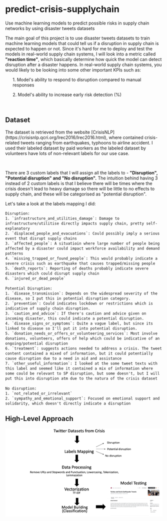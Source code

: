# predict-crisis-supplychain
Use machine learning models to predict possible risks in supply chain networks by using disaster tweets datasets

The main goal of this project is to use disaster tweets datasets to train machine learning models that could tell us if a disruption in supply chain is expected to happen or not. Since it's hard for me to deploy and test the models in real-world supply chain systems, I will look into a metric called <b>"reaction time"</b>, which basically determine how quick the model can detect disruption after a disaster happens. In real-world supply chain systems, you would likely to be looking into some other important KPIs such as:
<ul> 1. Model's ability to respond to disruption compared to manual responses </ul>
<ul> 2. Model's ability to increase early risk detection (%) </ul>
<br>
<h2>Dataset</h2>
<p>The dataset is retrieved from the website [CrisisNLP](https://crisisnlp.qcri.org/lrec2016/lrec2016.html), where contained crisis-related tweets ranging from earthquakes, typhoons to airline accident. I used their labeled dataset by paid workers as the labeled dataset by volunteers have lots of non-relevant labels for our use case. </p>
<br>
<p>There are 3 custom labels that I will assign all the labels to - <b>"Disruption", "Potential disruption" and "No disruption".</b> The intuition behind having 3 instead of 2 custom labels is that I believe there will be times where the crisis doesn't lead to heavy damage so there will be little to no effects to supply chain, and these will be categorised as "potential disruption".</p>
<p>Let's take a look at the labels mapping I did: </p>


````
Disruption:
1. `infrastructure_and_utilities_damage`: Damage to infrastructure/utilitise directly impacts supply chain, pretty self-explanatory
2. `displaced_people_and_evacuations`: Could possibly imply a serious event that disrupt supply chains
3. `affected_people`: A situatioin where large number of people being affected by a disaster could impact workforce availability and demand patterns
4. `missing_trapped_or_found_people`: This would probably indicate a severe crisis such as earthquake that causes trapped/missing people
5. `death_reports`: Reporting of deaths probably indicate severe disasters which could disrupt supply chain
6. `injured_or_dead_people`

Potential Disruption:
1. `disease_transmission`: Depends on the widespread severity of the disease, so I put this in potential disruption category.
2. `prevention`: Could indicates lockdown or restrictions which is indicative of supply chain disruption.
3. `caution_and_advice`: If there's caution and advice given on incoming disaster, this could indicate a potential disruption.
4. `disease_signs_or_symptoms`: Quite a vague label, but since its linked to disease so I'll put it into potential disruption.
5. `donation_needs_or_offers_or_volunteering_services`: Most involve donations, volunteers, offers of help which could be indicative of an ongoing/potential disruption
6. `treatment`: suggests actions needed to address a crisis. The tweet content contained a mixed of information, but it could potentially cause disruption due to a need in aid and assistance
7. `other_useful_information`: I looked at the some tweet texts with this label and seemed like it contained a mix of information where some could be relevant to SP disruption, but some doesn't, but I will put this into disruption atm due to the natura of the crisis dataset

No disruption:
1. `not_related_or_irrelevant`
2. `sympathy_and_emotional_support`: Focused on emotional support and solidarity, which doesn't directly indicate a disruption
````

<h2>High-Level Approach</h2>

![approach.png](https://github.com/owaikien/predict-crisis-supplychain/blob/b991c08d9254690f046ccaf1e20d6cb7ba08b15f/approach.png)
